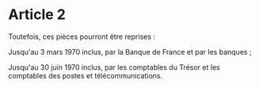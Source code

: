 # Article 2

Toutefois, ces pièces pourront être reprises :

Jusqu'au 3 mars 1970 inclus, par la Banque de France et par les banques ;

Jusqu'au 30 juin 1970 inclus, par les comptables du Trésor et les comptables des postes et télécommunications.
